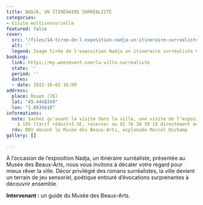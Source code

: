 ```yaml
---
title: NADJA, UN ITINÉRAIRE SURRÉALISTE
categories:
- Visite multisensorielle
featured: false
cover:
  src: "/files/14-tiree-de-l-exposition-nadja-un-itineraire-surrealiste-rmm.jpg"
  alt: ''
  legend: Image tirée de l'exposition Nadja un itinéraire surréaliste ©RMM
booking:
  link: https://my.weezevent.com/la-ville-surrealiste
  state: ''
  period: ''
  dates:
  - date: 2022-10-02 16:00
address:
  place: Rouen (76)
  lat: "49.4448349"
  lon: "1.0934618"
informations:
  note: Sachez qu'avant la visite dans la ville, une visite de l’exposition est possible
    à 15h (tarif réduit+3.5€, réserver au 02 76 30 39 18 directement avec le musée)
  rdv: RDV devant le Musée des Beaux-Arts, esplanade Marcel Duchamp
gallery: []

---
```

À l’occasion de l’exposition Nadja, un itinéraire surréaliste, présentée au Musée des Beaux-Arts, nous vous invitons à décaler votre regard pour mieux rêver la ville. Décor privilégié des romans surréalistes, la ville devient un terrain de jeu sensoriel, poétique entouré d’évocations surprenantes à découvrir ensemble.

**Intervenant :** un guide du Musée des Beaux-Arts.